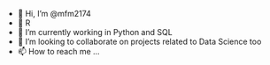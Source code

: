 - 👋 Hi, I’m @mfm2174
- 👀 R
- 🌱 I’m currently working in Python and SQL
- 💞️ I’m looking to collaborate on projects related to Data Science too
- 📫 How to reach me ...

<!---
mfm2174/mfm2174 is a ✨ special ✨ repository because its `README.md` (this file) appears on your GitHub profile.
You can click the Preview link to take a look at your changes.
--->
